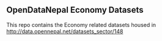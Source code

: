 ## OpenDataNepal Economy Datasets
This repo contains the Economy related datasets housed in http://data.opennepal.net/datasets_sector/148
